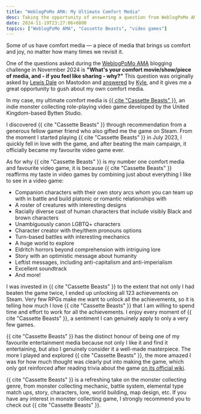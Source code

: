 ```yaml
---
title: "WeblogPoMo AMA: My Ultimate Comfort Media"
desc: Taking the opportunity of answering a question from WeblogPoMo AMA to gush over my ultimate comfort media.
date: 2024-11-19T23:27:06+0800
topics: ["WeblogPoMo AMA", "Cassette Beasts", "video games"]
---
```


Some of us have comfort media — a piece of media that brings us comfort and joy, no matter how many times we revisit it.

One of the questions asked during the [WeblogPoMo AMA](https://weblogpomo.club/challenges) blogging challenge in Novermber 2024 is **"What's your comfort movie/show/piece of media, and - if you feel like sharing - why?"** This question was originally asked by [Lewis Dale](https://lewisdale.dev/) on Mastodon and [answered](https://weblog.kylereddoch.me/2024/11/my-weblogpomoama) by [Kyle](https://weblog.kylereddoch.me/), and it gives me a great opportunity to gush about my own comfort media.

In my case, my ultimate comfort media is [{{ cite "Cassette Beasts" }}](https://www.cassettebeasts.com/), an indie monster collecting role-playing video game developed by the United Kingdom-based Bytten Studio.

I discovered {{ cite "Cassette Beasts" }} through recommendation from a generous fellow gamer friend who also gifted me the game on Steam. From the moment I started playing {{ cite "Cassette Beasts" }} in July 2023, I quickly fell in love with the game, and after beating the main campaign, it officially became my favourite video game ever.

As for why {{ cite "Cassette Beasts" }} is my number one comfort media and favourite video game, it is because {{ cite "Cassette Beasts" }} reaffirms my taste in video games by combining just about everything I like to see in a video game:

- Companion characters with their own story arcs whom you can team up with in battle and build platonic or romantic relationships with
- A roster of creatures with interesting designs
- Racially diverse cast of human characters that include visibly Black and brown characters
- Unambiguously canon LGBTQ+ characters
- Character creator with they/them pronouns options
- Turn-based battles with interesting mechanics
- A huge world to explore
- Eldritch horrors beyond comprehension with intriguing lore
- Story with an optimistic message about humanity
- Leftist messages, including anti-capitalism and anti-imperialism
- Excellent soundtrack
- And more!

I was invested in {{ cite "Cassette Beasts" }} to the extent that not only I had beaten the game twice, I ended up unlocking all 123 achievements on Steam. Very few RPGs make me want to unlock all the achievements, so it is telling how much I love {{ cite "Cassette Beasts" }} that I am willing to spend time and effort to work for all the achievements. I enjoy every moment of {{ cite "Cassette Beasts" }}, a sentiment I can genuinely apply to only a very few games.

{{ cite "Cassette Beasts" }} has the distinct honour of being one of my favourite entertainment media because not only I like it and find it entertaining, but also I genuinely consider it a well-made masterpiece. The more I played and explored {{ cite "Cassette Beasts" }}, the more amazed I was for how much thought was clearly put into making the game, which only got reinforced after reading trivia about the game [on its official wiki](https://wiki.cassettebeasts.com/wiki/Main_Page).

{{ cite "Cassette Beasts" }} is a refreshing take on the monster collecting genre, from monster collecting mechanic, battle system, elemental type match ups, story, characters, lore, world building, map design, etc. If you have any interest in monster collecting game, I strongly recommend you to check out {{ cite "Cassette Beasts" }}.
